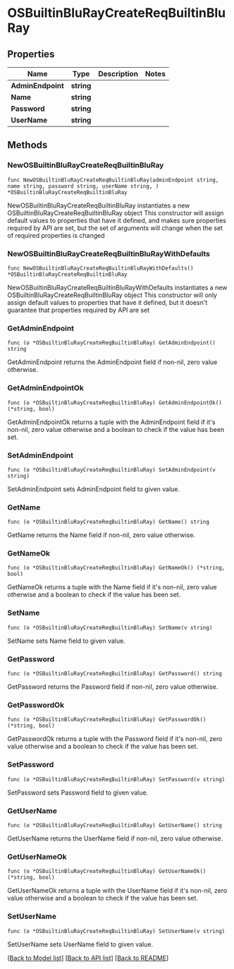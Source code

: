 # OSBuiltinBluRayCreateReqBuiltinBluRay

## Properties

Name | Type | Description | Notes
------------ | ------------- | ------------- | -------------
**AdminEndpoint** | **string** |  | 
**Name** | **string** |  | 
**Password** | **string** |  | 
**UserName** | **string** |  | 

## Methods

### NewOSBuiltinBluRayCreateReqBuiltinBluRay

`func NewOSBuiltinBluRayCreateReqBuiltinBluRay(adminEndpoint string, name string, password string, userName string, ) *OSBuiltinBluRayCreateReqBuiltinBluRay`

NewOSBuiltinBluRayCreateReqBuiltinBluRay instantiates a new OSBuiltinBluRayCreateReqBuiltinBluRay object
This constructor will assign default values to properties that have it defined,
and makes sure properties required by API are set, but the set of arguments
will change when the set of required properties is changed

### NewOSBuiltinBluRayCreateReqBuiltinBluRayWithDefaults

`func NewOSBuiltinBluRayCreateReqBuiltinBluRayWithDefaults() *OSBuiltinBluRayCreateReqBuiltinBluRay`

NewOSBuiltinBluRayCreateReqBuiltinBluRayWithDefaults instantiates a new OSBuiltinBluRayCreateReqBuiltinBluRay object
This constructor will only assign default values to properties that have it defined,
but it doesn't guarantee that properties required by API are set

### GetAdminEndpoint

`func (o *OSBuiltinBluRayCreateReqBuiltinBluRay) GetAdminEndpoint() string`

GetAdminEndpoint returns the AdminEndpoint field if non-nil, zero value otherwise.

### GetAdminEndpointOk

`func (o *OSBuiltinBluRayCreateReqBuiltinBluRay) GetAdminEndpointOk() (*string, bool)`

GetAdminEndpointOk returns a tuple with the AdminEndpoint field if it's non-nil, zero value otherwise
and a boolean to check if the value has been set.

### SetAdminEndpoint

`func (o *OSBuiltinBluRayCreateReqBuiltinBluRay) SetAdminEndpoint(v string)`

SetAdminEndpoint sets AdminEndpoint field to given value.


### GetName

`func (o *OSBuiltinBluRayCreateReqBuiltinBluRay) GetName() string`

GetName returns the Name field if non-nil, zero value otherwise.

### GetNameOk

`func (o *OSBuiltinBluRayCreateReqBuiltinBluRay) GetNameOk() (*string, bool)`

GetNameOk returns a tuple with the Name field if it's non-nil, zero value otherwise
and a boolean to check if the value has been set.

### SetName

`func (o *OSBuiltinBluRayCreateReqBuiltinBluRay) SetName(v string)`

SetName sets Name field to given value.


### GetPassword

`func (o *OSBuiltinBluRayCreateReqBuiltinBluRay) GetPassword() string`

GetPassword returns the Password field if non-nil, zero value otherwise.

### GetPasswordOk

`func (o *OSBuiltinBluRayCreateReqBuiltinBluRay) GetPasswordOk() (*string, bool)`

GetPasswordOk returns a tuple with the Password field if it's non-nil, zero value otherwise
and a boolean to check if the value has been set.

### SetPassword

`func (o *OSBuiltinBluRayCreateReqBuiltinBluRay) SetPassword(v string)`

SetPassword sets Password field to given value.


### GetUserName

`func (o *OSBuiltinBluRayCreateReqBuiltinBluRay) GetUserName() string`

GetUserName returns the UserName field if non-nil, zero value otherwise.

### GetUserNameOk

`func (o *OSBuiltinBluRayCreateReqBuiltinBluRay) GetUserNameOk() (*string, bool)`

GetUserNameOk returns a tuple with the UserName field if it's non-nil, zero value otherwise
and a boolean to check if the value has been set.

### SetUserName

`func (o *OSBuiltinBluRayCreateReqBuiltinBluRay) SetUserName(v string)`

SetUserName sets UserName field to given value.



[[Back to Model list]](../README.md#documentation-for-models) [[Back to API list]](../README.md#documentation-for-api-endpoints) [[Back to README]](../README.md)


